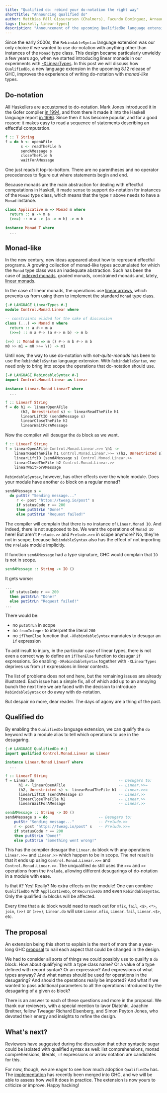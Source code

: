 ```yaml
---
title: "Qualified do: rebind your do-notation the right way"
shortTitle: "Announcing qualified do"
author: Matthías Páll Gissurarson (Chalmers), Facundo Domínguez, Arnaud Spiwack
tags: [haskell, linear-types]
description: "Announcement of the upcoming QualifiedDo language extension."
---
```


Since the early 2000s, the `RebindableSyntax` language extension
was our only choice if we wanted to use do-notation with anything
other than instances of the `Monad` type class. This design became
particularly unwieldy a few years ago, when we started introducing
linear monads in our experiments with
[-XLinearTypes][linear-types-tag]. In this post
we will discuss how `QualifiedDo`, a new language extension
in the upcoming 8.12 release of GHC, improves the experience of
writing do-notation with _monad-like_ types.

## Do-notation

All Haskellers are accustomed to do-notation. Mark Jones introduced
it in the Gofer compiler [in 1994][a-history-of-haskell], and from
there it made it into the
Haskell language report [in 1996][haskell-language-report-do].
Since then it has become popular, and for a good reason: it makes
easy to read a sequence of statements describing an effectful computation.

```Haskell
f :: T String
f = do h <- openAFile
       s <- readTheFile h
       sendAMessage s
       closeTheFile h
       waitForAMessage
```

One just reads it top-to-bottom. There are no parentheses and no
operator precedences to figure out where statements begin and end.

Because monads are the main abstraction for dealing with effectful
computations in Haskell, it made sense to support do-notation for
instances of the `Monad` type class, which means that the type `T`
above needs to have a `Monad` instance.

```Haskell
class Applicative m => Monad m where
  return :: a -> m a
  (>>=) :: m a -> (a -> m b) -> m b

instance Monad T where
  ...
```

## Monad-like

In the new century, new ideas appeared about how to represent
effectful programs. A growing collection of monad-like types
accumulated for which the `Monad` type class was an inadequate
abstraction. Such has been the case of [indexed monads][super-monads], graded
monads, constrained monads and, lately, [linear monads][data-control].

In the case of linear monads, the operations use [linear arrows][linear-types-doc],
which prevents us from using them to implement the standard
`Monad` type class.

```Haskell
{-# LANGUAGE LinearTypes #-}
module Control.Monad.Linear where

-- constraints elided for the sake of discussion
class (...) => Monad m where
  return :: a #-> m a
  (>>=) :: m a #-> (a #-> m b) -> m b

(>>) :: Monad m => m () #-> m b #-> m b
m0 >> m1 = m0 >>= \() -> m1
```

Until now, the way to use do-notation with
_not-quite-monads_ has been to use the `RebindableSyntax` language
extension. With `RebindableSyntax`, we need only to bring into scope
the operations that do-notation should use.

```Haskell
{-# LANGUAGE RebindableSyntax #-}
import Control.Monad.Linear as Linear

instance Linear.Monad LinearT where
  ...

f :: LinearT String
f = do h1 <- linearOpenAFile
       (h2, Unrestricted s) <- linearReadTheFile h1
       linearLiftIO (sendAMessage s)
       linearCloseTheFile h2
       linearWaitForAMessage
```

Now the compiler will desugar the `do` block as we want.

```Haskell
f :: LinearT String
f = linearOpenAFile Control.Monad.Linear.>>= \h1 ->
    linearReadTheFile h1 Control.Monad.Linear.>>= \(h2, Unrestricted s) ->
    linearLiftIO (sendAMessage s) Control.Monad.Linear.>>
    linearCloseTheFile h2 Control.Monad.Linear.>>
    linearWaitForAMessage
```

`RebindableSyntax`, however, has other effects over the whole
module. Does your module have another `do` block on a regular monad?

```Haskell
sendAMessage s =
  do putStr "Sending message..."
     r <- post "https://tweag.io/post" s
     if statusCode r == 200
     then putStrLn "Done!"
     else putStrLn "Request failed!"
```

The compiler will complain that there is no instance of `Linear.Monad IO`.
And indeed, there is not supposed to be. We want the operations of `Monad IO`
here! But aren't `Prelude.>>` and `Prelude.>>=` in scope anymore? No, they're
not in scope, because `RebindableSyntax` also has the effect of not importing
the `Prelude` module implicitly.

If function `sendAMessage` had a type signature, GHC would complain that
`IO` is not in scope.

```Haskell
sendAMessage :: String -> IO ()
```

It gets worse:

```Haskell
...
  if statusCode r == 200
  then putStrLn "Done!"
  else putStrLn "Request failed!"
...
```

There would be:

- no `putStrLn` in scope
- no `fromInteger` to interpret the literal `200`
- no `ifThenElse` function that `-XRebindableSyntax` mandates to
  desugar an `if` expression

To add insult to injury, in the particular case of linear types, there
is not even a correct way to define an `ifThenElse` function to desugar `if`
expressions. So enabling `-XRebindableSyntax` together with
`-XLinearTypes` deprives us from `if` expressions in linear contexts.

The list of problems does not end here, but the remaining issues are already
illustrated. Each issue has a simple fix, all of which add up to an annoying bunch
the next time we are faced with the decision to introduce `RebindableSyntax`
or do away with do-notation.

But despair no more, dear reader. The days of agony are a thing of the past.

## Qualified do

By enabling the `QualifiedDo` language extension, we can qualify the
`do` keyword with a module alias to tell which operations to use in
the desugaring.

```Haskell
{-# LANGUAGE QualifiedDo #-}
import qualified Control.Monad.Linear as Linear

instance Linear.Monad LinearT where
  ...

f :: LinearT String
f = Linear.do                                      -- Desugars to:
      h1 <- linearOpenAFile                        -- Linear.>>=
      (h2, Unrestricted s) <- linearReadTheFile h1 -- Linear.>>=
      linearLiftIO (sendAMessage s)                -- Linear.>>
      linearCloseTheFile h2                        -- Linear.>>
      linearWaitForAMessage                        -- Linear.>>

sendAMessage :: String -> IO ()
sendAMessage s = do                       -- Desugars to:
    putStr "Sending message..."           -- Prelude.>>
    r <- post "https://tweag.io/post" s   -- Prelude.>>=
    if statusCode r == 200
    then putStrLn "Done!"
    else putStrLn "Something went wrong!"
```

This has the compiler desugar the `Linear.do` block with any
operations `Linear.>>=` and `Linear.>>` which happen to be in scope.
The net result is that it ends up using `Control.Monad.Linear.>>=`
and `Control.Monad.Linear.>>`. The unqualified `do` still uses the
`>>=` and `>>` operations from the `Prelude`, allowing different
desugarings of do-notation in a module with ease.

Is that it? Yes! Really? No extra effects on the module!
One can combine `QualifiedDo` with `ApplicativeDo`, or `RecursiveDo` and
even `RebindableSyntax`. Only the qualified `do` blocks will be affected.

Every time that a `do` block would need to reach out for `mfix`, `fail`,
`<$>`, `<*>`, `join`, `(>>)` or `(>>=)`, `Linear.do` will use
`Linear.mfix`, `Linear.fail`, `Linear.<$>`, etc.

## The proposal

An extension being this short to explain is the merit of more than
a year-long GHC [proposal][qualified-do-proposal] to nail each aspect
that could be changed in the design.

We had to consider all sorts of things we could possibly use to qualify
a `do` block. How about qualifying with a type class name? Or a value
of a type defined with record syntax? Or an expression? And expressions
of what types anyway? And what names should be used for operations in the
desugaring? And should the operations really be imported? And what if
we wanted to pass additional parameters to all the operations introduced
by the desugaring of a given `do` block?

There is an answer to each of these questions and more in the proposal.
We thank our reviewers, with a special mention to Iavor Diatchki, Joachim
Breitner, fellow Tweager Richard Eisenberg, and Simon Peyton Jones, who devoted their energy
and insights to refine the design.

## What's next?

Reviewers have suggested during the discussion that other syntactic sugar
could be isolated with qualified syntax as well: list comprehensions, monad
comprehensions, literals, `if` expressions or arrow notation are candidates
for this.

For now, though, we are eager to see how much adoption `QualifiedDo` has. The
[implementation][qualified-do-implementation] has recently been merged into GHC,
and we will be able to assess
how well it does in practice. The extension is now yours to criticize or improve.
Happy hacking!

[a-history-of-haskell]: https://dl.acm.org/doi/10.1145/1238844.1238856
[data-control]: https://www.tweag.io/blog/2020-01-16-data-vs-control
[haskell-language-report-do]: https://www.haskell.org/definition/from12to13.html#do
[linear-types-doc]: https://gitlab.haskell.org/ghc/ghc/-/blob/40fa237e1daab7a76b9871bb6c50b953a1addf23/docs/users_guide/exts/linear_types.rst
[linear-types-tag]: https://www.tweag.io/blog/tags/linear-types
[qualified-do-implementation]: https://gitlab.haskell.org/ghc/ghc/-/merge_requests/3436
[qualified-do-proposal]: https://github.com/ghc-proposals/ghc-proposals/blob/master/proposals/0216-qualified-do.rst
[super-monads]: http://www.cs.nott.ac.uk/~psxjb5/publications/2017-BrackerNilsson-SupermonadsAndSuperapplicatives-UnderConsideration.pdf
